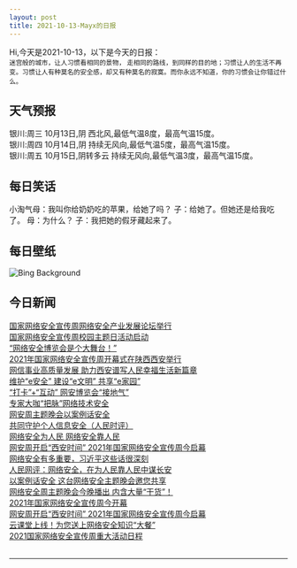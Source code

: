 ```yaml
---
layout: post
title: 2021-10-13-Mayx的日报
---
```


Hi,今天是2021-10-13，以下是今天的日报：<br><small>
迷宫般的城市，让人习惯看相同的景物， 走相同的路线，到同样的目的地；习惯让人的生活不再变。习惯让人有种莫名的安全感，却又有种莫名的寂寞。而你永远不知道，你的习惯会让你错过什么。</small><!--more-->
## 天气预报
银川:周三 10月13日,阴 西北风,最低气温8度，最高气温15度。<br>银川:周四 10月14日,阴 持续无风向,最低气温5度，最高气温15度。<br>银川:周五 10月15日,阴转多云 持续无风向,最低气温3度，最高气温15度。
## 每日笑话
小淘气母：我叫你给奶奶吃的苹果，给她了吗？ 子：给她了。但她还是给我吃了。 母：为什么？ 子：我把她的假牙藏起来了。
## 每日壁纸
![Bing Background](https://cn.bing.com/th?id=OHR.StMalo_EN-US7686440014_1920x1080.jpg&rf=LaDigue_1920x1080.jpg&pid=hp "Saint-Malo in Brittany, France (© Mathieu Rivrin/Moment/Getty Images)")
## 今日新闻

[国家网络安全宣传周网络安全产业发展论坛举行](http://it.people.com.cn/n1/2021/1013/c433780-32252121.html)   
[国家网络安全宣传周校园主题日活动启动](http://it.people.com.cn/n1/2021/1013/c433780-32252122.html)   
[“网络安全博览会是个大舞台！”](http://it.people.com.cn/n1/2021/1013/c433780-32252124.html)   
[2021年国家网络安全宣传周开幕式在陕西西安举行](http://it.people.com.cn/n1/2021/1013/c433780-32252132.html)   
[网信事业高质量发展 助力西安谱写人民幸福生活新篇章](http://it.people.com.cn/n1/2021/1013/c433780-32252142.html)   
[维护“e安全” 建设“e文明” 共享“e家园”](http://it.people.com.cn/n1/2021/1012/c433780-32251071.html)   
[“打卡”+“互动” 网安博览会“接地气”](http://it.people.com.cn/n1/2021/1012/c433780-32251070.html)   
[专家大咖“把脉”网络技术安全](http://it.people.com.cn/n1/2021/1012/c433780-32251068.html)   
[网安周主题晚会以案例话安全](http://it.people.com.cn/n1/2021/1012/c433780-32251066.html)   
[共同守护个人信息安全（人民时评）](http://it.people.com.cn/n1/2021/1012/c433780-32250953.html)   
[网络安全为人民 网络安全靠人民](http://it.people.com.cn/n1/2021/1012/c433780-32250681.html)   
[网安周开启“西安时间” 2021年国家网络安全宣传周今启幕](http://it.people.com.cn/n1/2021/1012/c433780-32250687.html)   
[网络安全有多重要，习近平这些话很深刻](http://it.people.com.cn/n1/2021/1012/c433780-32250721.html)   
[人民网评：网络安全，在为人民靠人民中谋长安](http://it.people.com.cn/n1/2021/1012/c433780-32250814.html)   
[以案例话安全 这台网络安全主题晚会邀您共享](http://it.people.com.cn/n1/2021/1012/c433780-32250822.html)   
[网络安全周主题晚会今晚播出 内含大量“干货”！](http://it.people.com.cn/n1/2021/1012/c433780-32250824.html)   
[2021年国家网络安全宣传周今开幕](http://it.people.com.cn/n1/2021/1011/c433780-32249770.html)   
[网安周开启“西安时间” 2021年国家网络安全宣传周今启幕](http://it.people.com.cn/n1/2021/1011/c433780-32249771.html)   
[云课堂上线！为您送上网络安全知识“大餐”](http://it.people.com.cn/n1/2021/1011/c433780-32249830.html)   
[2021国家网络安全宣传周重大活动日程](http://it.people.com.cn/n1/2021/1008/c433780-32247599.html)   
<br />

***

<small></small>
